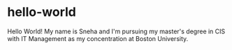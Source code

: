 # hello-world
Hello World!
My name is Sneha and I'm pursuing my master's degree in CIS with IT Management as my concentration at Boston University.
